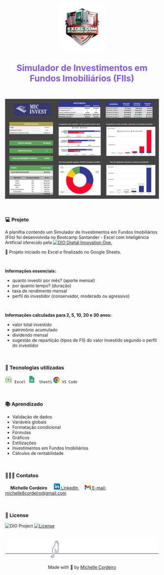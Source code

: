 <!-- Banner session -->
<p align="center">
  <img src="../assets/logo-excel-ia.png" alt="Logo Bootcamp Santander - Excel com Inteligência Artificial" width="150">
</p>


<!--About session-->
<h1 align="center" style="color:#8257e6">Simulador de Investimentos em Fundos Imobiliários (FIIs)</h1>

<br>

<p align="center">
  <img src="./images/simulacao_fundos_imobiliarios.png" alt="Print do Simulador de Fundos Imobiliários" width="800">
</p>

<br>

<!-- Infos session -->
<h3> 💻 Projeto</h3>

A planilha contendo um Simulador de Investimentos em Fundos Imobiliários (FIIs) foi desenvolvida no Bootcamp Santander - Excel com Inteligência Artificial oferecido pela <a href="https://digitalinnovation.one/"><img src="https://hermes.digitalinnovation.one/assets/diome/logo.svg" alt="DIO" tittle="Digital Innovation One" width="40"> Digital Innovation One.</a>

📝 Projeto iniciado no Excel e finalizado no Google Sheets.

<br>

**Informações essenciais:**
- quanto investir por mês? (aporte mensal)
- por quanto tempo? (duração)
- taxa de rendimento mensal
- perfil do investidor (conservador, moderado ou agressivo)

<br>

**Informações calculadas para 2, 5, 10, 20 e 30 anos:**
- valor total investido
- patrimônio acumulado
- dividendo mensal
- sugestão de repartição (tipos de FII) do valor investido segundo o perfil do investidor

<br>


<!-- Tools session -->
<h3> 🚀 Tecnologias utilizadas</h3>
<p align="left">
  <code><img height="23" src="../assets/xls-icon-3399.png" alt="Excel"> Excel</code>
  <code><img height="25" src="../assets/google-sheets-logo.png" alt="google-sheets"> Sheets</code>
  <code><img height="21" src="https://raw.githubusercontent.com/github/explore/80688e429a7d4ef2fca1e82350fe8e3517d3494d/topics/chrome/chrome.png" alt="Google Chrome"> VS Code</code>
</p>

<br>


<!-- Learnning session -->
<h3> 📚 Aprendizado </h3>

- Validação de dados
- Variáveis globais
- Formatação condicional
- Fórmulas
- Gráficos
- Estilizações
- Investimentos em Fundos Imobiliários
- Cálculos de rentabilidade

<br>


<!-- Contacts session -->
<h3> 👩🏼‍💻 Contatos </h3>

<p>
  <strong>&emsp; Michelle Cordeiro</strong> &emsp;
  <a href="https://www.linkedin.com/in/michelle-cordeiro/">
    <img src="https://github.com/MichelleCordeiro/MichelleCordeiro/blob/main/logos/linkedin.png?raw=true" alt="logo linkedin" width="20" /> LinkedIn
  </a> &emsp;
  <a href="michelle8cordeiro@gmail.com">
    <img src="https://github.com/MichelleCordeiro/MichelleCordeiro/blob/main/logos/gmail.png?raw=true" alt="logo gmail" width="20"/>
    E-mail: michelle8cordeiro@gmail.com
  </a>
</p>

<br>


<!-- Licences session -->
<h3 align="left"> 📝 License </h3>

<p>
  <img src="https://img.shields.io/static/v1?label=DIO&message=Education&color=489BDF&labelColor=202024" alt="DIO Project" />
  <a href="LICENSE"><img  src="https://img.shields.io/static/v1?label=License&message=MIT&color=489BDF&labelColor=202024" alt="License"></a>
</p>

<br>


<!--START_SECTION:footer-->
<div align="center">
  <img src="../assets/gato_rodape.svg" height="70" />

Made with 💙 by <a href="https://www.linkedin.com/in/michelle-cordeiro/">Michelle Cordeiro</a>

</div>

